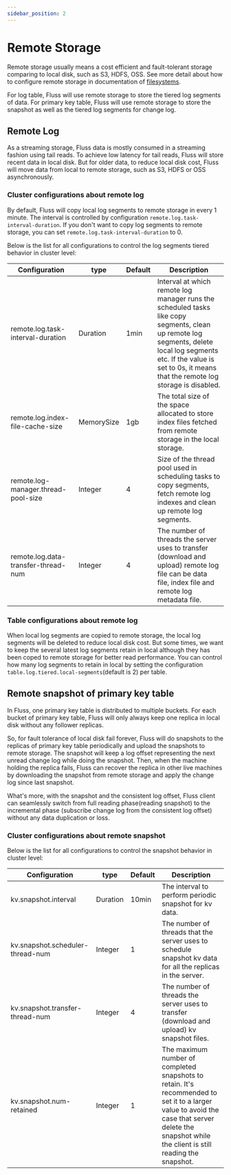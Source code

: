```yaml
---
sidebar_position: 2
---
```


# Remote Storage

Remote storage usually means a cost efficient and fault-tolerant storage comparing to local disk, such as S3, HDFS, OSS.
See more detail about how to configure remote storage in documentation of [filesystems](../../maintenance/filesystems/overview.md).

For log table, Fluss will use remote storage to store the tiered log segments of data. For primary key table, Fluss will use remote storage to store the snapshot as well as the tiered log segments for change log.

## Remote Log

As a streaming storage, Fluss data is mostly consumed in a streaming fashion using tail reads. To achieve low
latency for tail reads, Fluss will store recent data in local disk. But for older data, to reduce local disk cost,
Fluss will move data from local to remote storage, such as S3, HDFS or OSS asynchronously.

### Cluster configurations about remote log

By default, Fluss will copy local log segments to remote storage in every 1 minute. The interval is controlled by configuration `remote.log.task-interval-duration`.
If you don't want to copy log segments to remote storage, you can set `remote.log.task-interval-duration` to 0.

Below is the list for all configurations to control the log segments tiered behavior in cluster level:

| Configuration                       | type       | Default | Description                                                                                                                                                                                                                 |
|-------------------------------------|------------|---------|-----------------------------------------------------------------------------------------------------------------------------------------------------------------------------------------------------------------------------|
| remote.log.task-interval-duration   | Duration   | 1min    | Interval at which remote log manager runs the scheduled tasks like copy segments, clean up remote log segments, delete local log segments etc. If the value is set to 0s, it means that the remote log storage is disabled. |
| remote.log.index-file-cache-size    | MemorySize | 1gb     | The total size of the space allocated to store index files fetched from remote storage in the local storage.                                                                                                                |
| remote.log-manager.thread-pool-size | Integer    | 4       | Size of the thread pool used in scheduling tasks to copy segments, fetch remote log indexes and clean up remote log segments.                                                                                               |
| remote.log.data-transfer-thread-num | Integer    | 4       | The number of threads the server uses to transfer (download and upload) remote log file can be  data file, index file and remote log metadata file.                                                                         |


### Table configurations about remote log

When local log segments are copied to remote storage, the local log segments will be deleted to reduce local disk cost.
But some times, we want to keep the several latest log segments retain in local although they has been coped to remote storage for better read performance.
You can control how many log segments to retain in local by setting the configuration `table.log.tiered.local-segments`(default is 2) per table.

## Remote snapshot of primary key table

In Fluss, one primary key table is distributed to multiple buckets. For each bucket of primary key table, Fluss will only always keep one replica in local disk without any follower replicas.

So, for fault tolerance of local disk fail forever, Fluss will do snapshots to the replicas of primary key table periodically and upload the snapshots to remote storage.
The snapshot will keep a log offset representing the next unread change log while doing the snapshot. Then, when the machine holding the replica fails, Fluss can recover the replica in other live machines by downloading the snapshot from remote storage and apply the change log
since last snapshot.

What's more, with the snapshot and the consistent log offset, Fluss client can seamlessly switch from full reading phase(reading snapshot) to the incremental
phase (subscribe change log from the consistent log offset) without any data duplication or loss.

### Cluster configurations about remote snapshot

Below is the list for all configurations to control the snapshot behavior in cluster level:

| Configuration                    | type     | Default | Description                                                                                                                                                                                         |
|----------------------------------|----------|---------|-----------------------------------------------------------------------------------------------------------------------------------------------------------------------------------------------------|
| kv.snapshot.interval             | Duration | 10min   | The interval to perform periodic snapshot for kv data.                                                                                                                                              |
| kv.snapshot.scheduler-thread-num | Integer  | 1       | The number of threads that the server uses to schedule snapshot kv data for all the replicas in the server.                                                                                         |
| kv.snapshot.transfer-thread-num  | Integer  | 4       | The number of threads the server uses to transfer (download and upload) kv snapshot files.                                                                                                          |
| kv.snapshot.num-retained         | Integer  | 1       | The maximum number of completed snapshots to retain. It's recommended to set it to a larger value to avoid the case that server delete the snapshot while the client is still reading the snapshot. |
